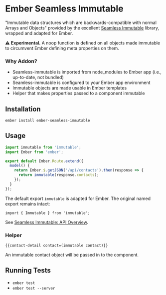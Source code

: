 # Ember Seamless Immutable

"Immutable data structures which are backwards-compatible with normal Arrays and Objects" provided by the excellent [Seamless Immutable](https://github.com/rtfeldman/seamless-immutable) library, wrapped and adapted for Ember.

:warning: **Experimental.** A noop function is defined on all objects made immutable to circumvent Ember defining meta properties on them.

### Why Addon?

* Seamless-immutable is imported from node_modules to Ember app (i.e., up-to-date, not bundled)
* Seamless-immutable is configured to your Ember app environment
* Immutable objects are made usable in Ember templates
* Helper that makes properties passed to a component immutable

## Installation

`ember install ember-seamless-immutable`

## Usage

```js
import immutable from 'immutable';
import Ember from 'ember';

export default Ember.Route.extend({
  model() {
    return Ember.$.getJSON('/api/contacts').then(response => {
      return immutable(response.contacts);
    });
  }
});
```

The default export `immutable` is adapted for Ember. The original named export remains intact:

```
import { Immutable } from 'immutable';
```

See [Seamless Immutable: API Overview](https://github.com/rtfeldman/seamless-immutable#api-overview).

### Helper

```
{{contact-detail contact=(immutable contact)}}
```

An immutable contact object will be passed in to the component.

## Running Tests

* `ember test`
* `ember test --server`